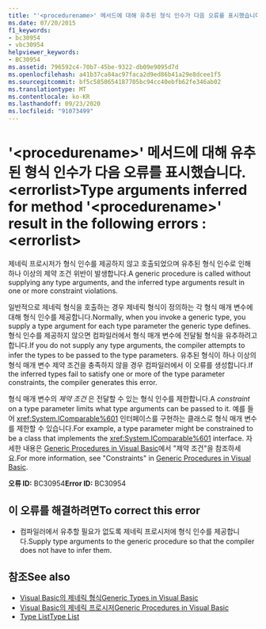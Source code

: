 ```yaml
---
title: "'<procedurename>' 메서드에 대해 유추된 형식 인수가 다음 오류를 표시했습니다. <errorlist>"
ms.date: 07/20/2015
f1_keywords:
- bc30954
- vbc30954
helpviewer_keywords:
- BC30954
ms.assetid: 796592c4-70b7-45be-9322-db09e9095d7d
ms.openlocfilehash: a41b37ca84ac97faca2d9ed86b41a29e8dcee1f5
ms.sourcegitcommit: bf5c5850654187705bc94cc40ebfb62fe346ab02
ms.translationtype: MT
ms.contentlocale: ko-KR
ms.lasthandoff: 09/23/2020
ms.locfileid: "91073499"
---
```

# <a name="type-arguments-inferred-for-method-procedurename-result-in-the-following-errors-errorlist"></a><span data-ttu-id="0a84a-102">'\<procedurename>' 메서드에 대해 유추된 형식 인수가 다음 오류를 표시했습니다. \<errorlist></span><span class="sxs-lookup"><span data-stu-id="0a84a-102">Type arguments inferred for method '\<procedurename>' result in the following errors :\<errorlist></span></span>

<span data-ttu-id="0a84a-103">제네릭 프로시저가 형식 인수를 제공하지 않고 호출되었으며 유추된 형식 인수로 인해 하나 이상의 제약 조건 위반이 발생합니다.</span><span class="sxs-lookup"><span data-stu-id="0a84a-103">A generic procedure is called without supplying any type arguments, and the inferred type arguments result in one or more constraint violations.</span></span>  
  
 <span data-ttu-id="0a84a-104">일반적으로 제네릭 형식을 호출하는 경우 제네릭 형식이 정의하는 각 형식 매개 변수에 대해 형식 인수를 제공합니다.</span><span class="sxs-lookup"><span data-stu-id="0a84a-104">Normally, when you invoke a generic type, you supply a type argument for each type parameter the generic type defines.</span></span> <span data-ttu-id="0a84a-105">형식 인수를 제공하지 않으면 컴파일러에서 형식 매개 변수에 전달될 형식을 유추하려고 합니다.</span><span class="sxs-lookup"><span data-stu-id="0a84a-105">If you do not supply any type arguments, the compiler attempts to infer the types to be passed to the type parameters.</span></span> <span data-ttu-id="0a84a-106">유추된 형식이 하나 이상의 형식 매개 변수 제약 조건을 충족하지 않을 경우 컴파일러에서 이 오류를 생성합니다.</span><span class="sxs-lookup"><span data-stu-id="0a84a-106">If the inferred types fail to satisfy one or more of the type parameter constraints, the compiler generates this error.</span></span>  
  
 <span data-ttu-id="0a84a-107">형식 매개 변수의 *제약 조건* 은 전달할 수 있는 형식 인수를 제한합니다.</span><span class="sxs-lookup"><span data-stu-id="0a84a-107">A *constraint* on a type parameter limits what type arguments can be passed to it.</span></span> <span data-ttu-id="0a84a-108">예를 들어 <xref:System.IComparable%601> 인터페이스를 구현하는 클래스로 형식 매개 변수를 제한할 수 있습니다.</span><span class="sxs-lookup"><span data-stu-id="0a84a-108">For example, a type parameter might be constrained to be a class that implements the <xref:System.IComparable%601> interface.</span></span> <span data-ttu-id="0a84a-109">자세한 내용은 [Generic Procedures in Visual Basic](../programming-guide/language-features/data-types/generic-procedures.md)에서 "제약 조건"을 참조하세요.</span><span class="sxs-lookup"><span data-stu-id="0a84a-109">For more information, see "Constraints" in [Generic Procedures in Visual Basic](../programming-guide/language-features/data-types/generic-procedures.md).</span></span>  
  
 <span data-ttu-id="0a84a-110">**오류 ID:** BC30954</span><span class="sxs-lookup"><span data-stu-id="0a84a-110">**Error ID:** BC30954</span></span>  
  
## <a name="to-correct-this-error"></a><span data-ttu-id="0a84a-111">이 오류를 해결하려면</span><span class="sxs-lookup"><span data-stu-id="0a84a-111">To correct this error</span></span>  
  
- <span data-ttu-id="0a84a-112">컴파일러에서 유추할 필요가 없도록 제네릭 프로시저에 형식 인수를 제공합니다.</span><span class="sxs-lookup"><span data-stu-id="0a84a-112">Supply type arguments to the generic procedure so that the compiler does not have to infer them.</span></span>  
  
## <a name="see-also"></a><span data-ttu-id="0a84a-113">참조</span><span class="sxs-lookup"><span data-stu-id="0a84a-113">See also</span></span>

- [<span data-ttu-id="0a84a-114">Visual Basic의 제네릭 형식</span><span class="sxs-lookup"><span data-stu-id="0a84a-114">Generic Types in Visual Basic</span></span>](../programming-guide/language-features/data-types/generic-types.md)
- [<span data-ttu-id="0a84a-115">Visual Basic의 제네릭 프로시저</span><span class="sxs-lookup"><span data-stu-id="0a84a-115">Generic Procedures in Visual Basic</span></span>](../programming-guide/language-features/data-types/generic-procedures.md)
- [<span data-ttu-id="0a84a-116">Type List</span><span class="sxs-lookup"><span data-stu-id="0a84a-116">Type List</span></span>](../language-reference/statements/type-list.md)
